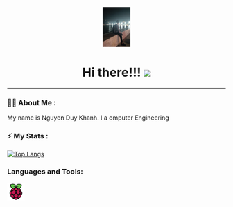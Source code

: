 <div id="Header" align="center">
  <img src="z3320863686524_20c35e462f4d1c54fe2ca59abf949cbd.jpg"/
       width="64"
       height="92">
  <h1>
    Hi there!!!
    <img src="https://media.giphy.com/media/hvRJCLFzcasrR4ia7z/giphy.gif" width="30px"/>
  </h1>
</div>

---
### 👨‍💻 About Me :
My name is Nguyen Duy Khanh. I a omputer Engineering

### ⚡ My Stats :
[![Top Langs](https://github-readme-stats.vercel.app/api/top-langs/?username=KhanhNguyen1308&layout=compact&theme=vision-friendly-dark)](https://github.com/anuraghazra/github-readme-stats)

### Languages and Tools:
  <img src="https://github.com/devicons/devicon/blob/master/icons/raspberrypi/raspberrypi-original.svg" title="RaspberryPi" alt="Pi" width="40" height="40"/>&nbsp;
